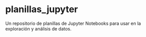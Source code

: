 # planillas_jupyter
Un repositorio de planillas de Jupyter Notebooks para usar en la exploración y análisis de datos.
